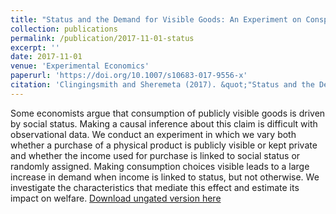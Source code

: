 ```yaml
---
title: "Status and the Demand for Visible Goods: An Experiment on Conspicuous Consumption"
collection: publications
permalink: /publication/2017-11-01-status
excerpt: ''
date: 2017-11-01
venue: 'Experimental Economics'
paperurl: 'https://doi.org/10.1007/s10683-017-9556-x'
citation: 'Clingingsmith and Sheremeta (2017). &quot;"Status and the Demand for Visible Goods: An Experiment on Conspicuous Consumption&quot; <i>Experiemental Economics</i>. Forthcoming.'
---
```

Some economists argue that consumption of publicly visible goods is driven by social status. Making a causal inference about this claim is difficult with observational data. We conduct an experiment in which we vary both whether a purchase of a physical product is publicly visible or kept private and whether the income used for purchase is linked to social status or randomly assigned. Making consumption choices visible leads to a large increase in demand when income is linked to status, but not otherwise. We investigate the characteristics that mediate this effect and estimate its impact on welfare.
[Download ungated version here](https://osf.io/preprints/socarxiv/vjz2q/)
